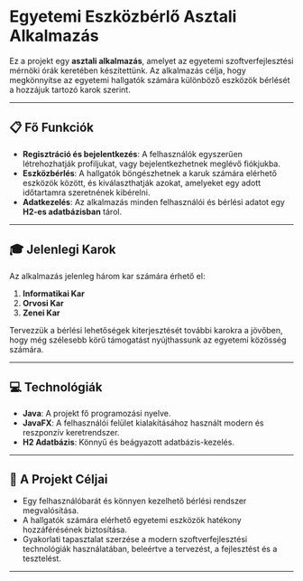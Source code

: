 # Egyetemi Eszközbérlő Asztali Alkalmazás

Ez a projekt egy **asztali alkalmazás**, amelyet az egyetemi szoftverfejlesztési mérnöki órák keretében készítettünk. Az alkalmazás célja, hogy megkönnyítse az egyetemi hallgatók számára különböző eszközök bérlését a hozzájuk tartozó karok szerint.

---

## 📋 **Fő Funkciók**
- **Regisztráció és bejelentkezés**: A felhasználók egyszerűen létrehozhatják profiljukat, vagy bejelentkezhetnek meglévő fiókjukba.
- **Eszközbérlés**: A hallgatók böngészhetnek a karuk számára elérhető eszközök között, és kiválaszthatják azokat, amelyeket egy adott időtartamra szeretnének kibérelni.
- **Adatkezelés**: Az alkalmazás minden felhasználói és bérlési adatot egy **H2-es adatbázisban** tárol.

---

## 🎓 **Jelenlegi Karok**
Az alkalmazás jelenleg három kar számára érhető el:
1. **Informatikai Kar**
2. **Orvosi Kar**
3. **Zenei Kar**

Tervezzük a bérlési lehetőségek kiterjesztését további karokra a jövőben, hogy még szélesebb körű támogatást nyújthassunk az egyetemi közösség számára.

---

## 💻 **Technológiák**
- **Java**: A projekt fő programozási nyelve.
- **JavaFX**: A felhasználói felület kialakításához használt modern és reszponzív keretrendszer.
- **H2 Adatbázis**: Könnyű és beágyazott adatbázis-kezelés.

---

## 🚀 **A Projekt Céljai**
- Egy felhasználóbarát és könnyen kezelhető bérlési rendszer megvalósítása.
- A hallgatók számára elérhető egyetemi eszközök hatékony hozzáférésének biztosítása.
- Gyakorlati tapasztalat szerzése a modern szoftverfejlesztési technológiák használatában, beleértve a tervezést, a fejlesztést és a tesztelést.

---


